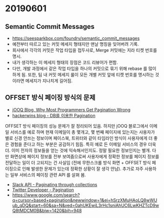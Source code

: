 # 20190601

## Semantic Commit Messages

- https://seesparkbox.com/foundry/semantic_commit_messages
- 예전부터 따르고 있는 커밋 메세지 형태지만 맨날 명칭을 잊어버려 기록.
- 회사에서 각각의 커밋은 작업 타입을 접두사로, Merge 커밋에는 지라 티켓 번호를 명시. 
- 내가 생각하는 이 메세지 형태의 장점은 코드 리뷰어가 편함.
- 다만, 개발 과정에서 같은 작업 타입을 하나의 커밋으로 묶기 위해 rebase 를 많이 하게 됨. 또한, 팀 내 커밋 메세지 룰이 모든 개별 커밋 앞에 티켓 번호를 명시하는 것이라면 메세지가 지나치게 길어짐.



## OFFSET 방식 페이징 방식의 문제

- [jOOQ Blog, Why Most Programmers Get Pagination Wrong](https://blog.jooq.org/2016/08/10/why-most-programmers-get-pagination-wrong/)
- [hackerwins blog  - DB를 이용한 Pagination](https://hackerwins.github.io/2019-05-24/db-pagination)

OFFSET 방식 페이징의 성능 문제가 잘 정리되어 있음. 하지만 jOOQ 블로그에서 이메일 서비스를 예로 하며 현재 이메일이 총 몇개고, 몇 번째 페이지에 있는지는 사용자가 별로 신경 안쓰는 정보이며 페이스북, 트위터와 같이 타임라인 방식이 사용자에게 더 좋은 경험을 준다고 하는 부분은 공감하기 힘듬. 특히 예로 든 이메일 서비스의 경우 더욱 더. 이미 전자의 정보들을 얻는 것에 익숙해서인지도. 정말 필요한 정보인지는 별개. 다만 화면상에 페이지 정보를 전부 보여줌으로써 사용자에게 정확한 정보를 페이지 정보를 전달하는 일이 더 고되지는 건 사실임 (전에 무한스크롤 방식 화면 + OFFSET 방식 페이징으로 인해 발생한 문제가 있는데 정확한 상황이 잘 생각 안남). 추가로 자주 사용하는 일부 서비스의 페이징 관련 API 를 살펴 봄.

- [Slack API - Paginating through collections](https://api.slack.com/docs/pagination#cursors)
- [Twitter Developer - Pagination](https://developer.twitter.com/en/docs/ads/general/guides/pagination.html)
- https://www.google.com/search?q=cursor+based+pagination&newwindow=1&ei=hSrzXMuHAoLQ8wWUub_gDQ&start=60&sa=N&ved=0ahUKEwiL3rHc1sniAhUC6LwKHZTcD9wQ8tMDCM0B&biw=1420&bih=948
